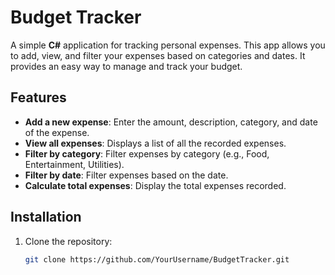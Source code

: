 # Budget Tracker

A simple **C#** application for tracking personal expenses. This app allows you to add, view, and filter your expenses based on categories and dates. It provides an easy way to manage and track your budget.

## Features
- **Add a new expense**: Enter the amount, description, category, and date of the expense.
- **View all expenses**: Displays a list of all the recorded expenses.
- **Filter by category**: Filter expenses by category (e.g., Food, Entertainment, Utilities).
- **Filter by date**: Filter expenses based on the date.
- **Calculate total expenses**: Display the total expenses recorded.

## Installation

1. Clone the repository:
   ```bash
   git clone https://github.com/YourUsername/BudgetTracker.git
